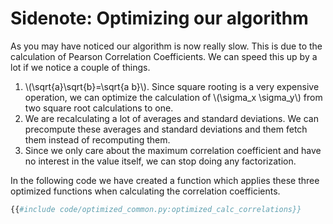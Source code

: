 # Sidenote: Optimizing our algorithm

As you may have noticed our algorithm is now really slow. This is due to the
calculation of Pearson Correlation Coefficients. We can speed this up by a lot
if we notice a couple of things.

1. \\(\sqrt{a}\sqrt{b}=\sqrt{a b}\\). Since square rooting is a very expensive
   operation, we can optimize the calculation of \\(\sigma_x \sigma_y\\) from
   two square root calculations to one.
2. We are recalculating a lot of averages and standard deviations. We can
   precompute these averages and standard deviations and them fetch them instead
   of recomputing them.
3. Since we only care about the maximum correlation coefficient and have no
   interest in the value itself, we can stop doing any factorization.

In the following code we have created a function which applies these three
optimized functions when calculating the correlation coefficients.

```python
{{#include code/optimized_common.py:optimized_calc_correlations}}
```
